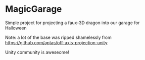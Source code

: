 # MagicGarage
Simple project for projecting a faux-3D dragon into our garage for Halloween

Note: a lot of the base was ripped shamelessly from https://github.com/aptas/off-axis-projection-unity

Unity community is aweseome!
